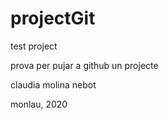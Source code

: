 # projectGit
test project

prova per pujar a github un projecte

claudia molina nebot

monlau, 2020

